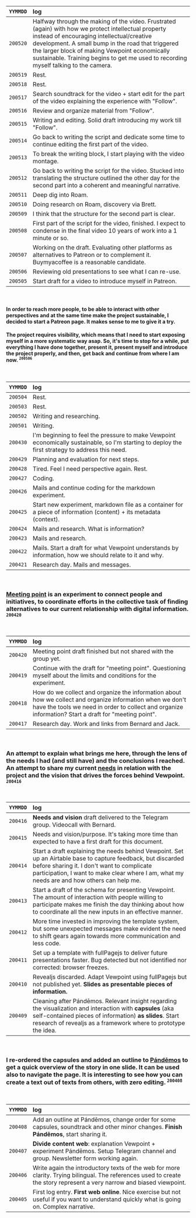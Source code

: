| `YYMMDD` | log |
| -------- | :--- |
| `200520` | Halfway through the making of the video. Frustrated (again) with how we protect intellectual property instead of encouraging intellectual/creative development. A small bump in the road that triggered the larger block of making Vewpoint economically sustainable. Training begins to get me used to recording myself talking to the camera. |
| `200519` | Rest. |
| `200518` | Rest. |
| `200517` | Search soundtrack for the video + start edit for the part of the video explaining the experience with "Follow". |
| `200516` | Review and organize material from "Follow". |
| `200515` | Writing and editing. Solid draft introducing my work till "Follow". |
| `200514` | Go back to writing the script and dedicate some time to continue editing the first part of the video. |
| `200513` | To break the writing block, I start playing with the video montage. |
| `200512` | Go back to writing the script for the video. Stucked into translating the structure outlined the other day for the second part into a coherent and meaningful narrative. |
| `200511` | Deep dig into Roam. |
| `200510` | Doing research on Roam, discovery via Brett. |
| `200509` | I think that the structure for the second part is clear. |
| `200508` | First part of the script for the video, finished. I expect to condense in the final video 10 years of work into a 1 minute or so. |
| `200507` | Working on the draft. Evaluating other platforms as alternatives to Patreon or to complement it. Buymyacoffee is a reasonable candidate. |
| `200506` | Reviewing old presentations to see what I can re-use. |
| `200505` | Start draft for a video to introduce myself in Patreon. |

<br>

#### In order to reach more people, to be able to interact with other perspectives and at the same time make the project sustainable, I decided to start a Patreon page. It makes sense to me to give it a try. 
#### The project requires visibility, which means that I need to start exposing myself in a more systematic way asap. So, it's time to stop for a while, put everything I have done together, present it, present myself and introduce the project properly, and then, get back and continue from where I am now. <sup>`200506`</sup>

<br>

| `YYMMDD` | log |
| -------- | :--- |
| `200504` | Rest. |
| `200503` | Rest. |
| `200502` | Writing and researching. |
| `200501` | Writing. |
| `200430` | I'm beginning to feel the pressure to make Vewpoint economically sustainable, so I'm starting to deploy the first strategy to address this need. |
| `200429` | Planning and evaluation for next steps. |
| `200428` | Tired. Feel I need perspective again. Rest. |
| `200427` | Coding. |
| `200426` | Mails and continue coding for the markdown experiment. |
| `200425` | Start new experiment, markdown file as a container for a piece of information (content) + its metadata (context). |
| `200424` | Mails and research. What is information? |
| `200423` | Mails and research. |
| `200422` | Mails. Start a draft for what Vewpoint understands by information, how we should relate to it and why. |
| `200421` | Research day. Mails and messages. |

<br>

### [Meeting point](https://github.com/vewpoint/meeting-point) is an experiment to connect people and initiatives, to coordinate efforts in the collective task of finding alternatives to our current relationship with digital information. <sup>`200420`</sup>

<br>

| `YYMMDD` | log |
| -------- | :--- |
| `200420` | Meeting point draft finished but not shared with the group yet. |
| `200419` | Continue with the draft for "meeting point". Questioning myself about the limits and conditions for the experiment. |
| `200418` | How do we collect and organize the information about how we collect and organize information when we don't have the tools we need in order to collect and organize information? Start a draft for "meeting point". |
| `200417` | Research day. Work and links from Bernard and Jack. |

<br>

### An attempt to explain what brings me here, through the lens of the needs I had (and still have) and the conclusions I reached. An attempt to share my current [needs](https://github.com/vewpoint/index/blob/master/needs-and-vision.md) in relation with the project and the vision that drives the forces behind Vewpoint. <sup>`200416`</sup>

<br>

| `YYMMDD` | log |
| -------- | :--- |
| `200416` | **Needs and vision** draft delivered to the Telegram group. Videocall with Bernard. |
| `200415` | Needs and vision/purpose. It's taking more time than expected to have a first draft for this document. |
| `200414` | Start a draft explaining the needs behind Vewpoint. Set up an Airtable base to capture feedback, but discarded before sharing it. I don't want to complicate participation, I want to make clear where I am, what my needs are and how others can help me. |
| `200413` | Start a draft of the schema for presenting Vewpoint. The amount of interaction with people willing to participate makes me finish the day thinking about how to coordinate all the new inputs in an effective manner. |
| `200412` | More time invested in improving the template system, but some unexpected messages make evident the need to shift gears again towards more communication and less code. |
| `200411` | Set up a template with fullPagejs to deliver future presentations faster. Bug detected but not identified nor corrected: browser freezes. |
| `200410` | Revealjs discarded. Adapt Vewpoint using fullPagejs but not published yet. **Slides as presentable pieces of information.** |
| `200409` | Cleaning after Pándēmos. Relevant insight regarding the visualization and interaction with **capsules** (aka self-contained pieces of information) **as slides**. Start research of revealjs as a framework where to prototype the idea. |

<br>

### I re-ordered the capsules and added an outline to [Pándēmos](https://vewpoint.com/pandemos.html#outline) to get a quick overview of the story in one slide. It can be used also to navigate the page. It is interesting to see how you can create a text out of texts from others, with zero editing. <sup>`200408`</sup>

<br>

| `YYMMDD` | log |
| -------- | :--- |
| `200408` | Add an outline at Pándēmos, change order for some capsules, soundtrack and other minor changes. **Finish Pándēmos**, start sharing it. |
| `200407` | **Divide content web**: explanation Vewpoint + experiment Pándēmos. Setup Telegram channel and group. Newsletter form working again. |
| `200406` | Write again the introductory texts of the web for more clarity. Trying bilingual. The references used to create the story represent a very narrow and biased viewpoint. |
| `200405` | First log entry. **First web online**. Nice exercise but not useful if you want to understand quickly what is going on. Complex narrative. |